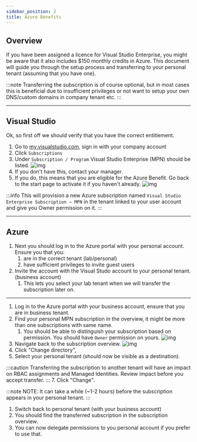 ```yaml
---
sidebar_position: 2
title: Azure Benefits
---
```


## Overview

If you have been assigned a licence for Visual Studio Enterprise, you might be aware that it also includes $150 monthly credits in Azure. This document will guide you through the setup process and transferring to your personal tenant (assuming that you have one).

:::note
Transferring the subscription is of course optional, but in most cases this is beneficial due to insufficient privileges or not want to setup your own DNS/custom domains in company tenant etc.
:::

---

## Visual Studio

Ok, so first off we should verify that you have the correct entitlement.

1. Go to [my.visualstudio.com](my.visualstudio.com), sign in with your company account
1. Click `Subscriptions`
1. Under `Subscription / Program` Visual Studio Enterprise (MPN) should be listed.
   ![img](@site/static/img/mpn/mpn-active-sub.png)
1. If you don't have this, contact your manager.
1. If you do, this means that you are eligible for the Azure Benefit. Go back to the start page to activate it if you haven't already.
   ![img](@site/static/img/mpn/mpn-enable-sub.png)

:::info
This will provision a new Azure subscription named `Visual Studio Enterprise Subscription – MPN` in the tenant linked to your user account and give you Owner permission on it.
:::

---

## Azure

1. Next you should log in to the Azure portal with your personal account. Ensure you that you:
   1. are in the correct tenant (lab/personal)
   2. have sufficient privileges to invite guest users
2. Invite the account with the Visual Studo account to your personal tenant. (business account)
   1. This lets you select your lab tenant when we will transfer the subscription later on.

---

1. Log in to the Azure portal with your business account, ensure that you are in business tenant.
2. Find your personal MPN subscription in the overview, it might be more than one subscriptions with same name.
   1. You should be able to distinguish your subscription based on permission. You should have `Owner` permission on yours.
   ![img](@site/static/img/mpn/mpn-sub-iam.png)
3. Navigate back to the subscription overview.
   ![img](@site/static/img/mpn/mpn-sub-transfer.png)
4. Click "Change directory",
5. Select your personal tenant (should now be visible as a destination).

:::caution
Transferring the subscription to another tenant will have an impact on RBAC assignments and Managed Identities. Review impact  before you accept transfer.
:::
7. Click "Change".

:::note
NOTE: It can take a while (~1-2 hours) before the subscription appears in your personal tenant.
:::

1. Switch back to personal tenant (with your business account)
1. You should find the transferred subscription in the subscription overview.
1. You can now delegate permissions to you personal account if you prefer to use that.
